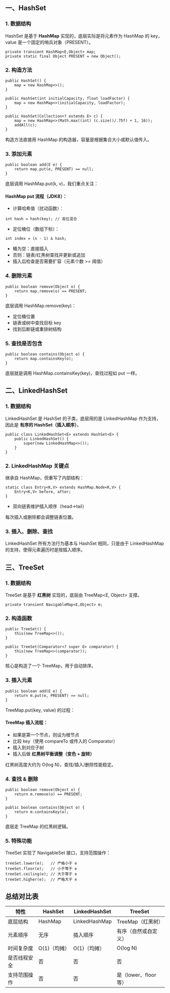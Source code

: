 ## **一、HashSet**

### **1. 数据结构**

HashSet 是基于 **HashMap** 实现的，底层实际是将元素作为 HashMap 的 key，value 是一个固定的哨兵对象（PRESENT）。

```
private transient HashMap<E,Object> map;
private static final Object PRESENT = new Object();
```



### **2. 构造方法**

```
public HashSet() {
    map = new HashMap<>();
}

public HashSet(int initialCapacity, float loadFactor) {
    map = new HashMap<>(initialCapacity, loadFactor);
}

public HashSet(Collection<? extends E> c) {
    map = new HashMap<>(Math.max((int) (c.size()/.75f) + 1, 16));
    addAll(c);
}
```

构造方法直接用 HashMap 的构造器，容量是根据集合大小或默认值传入。



### **3. 添加元素**

```
public boolean add(E e) {
    return map.put(e, PRESENT) == null;
}
```

底层调用 HashMap.put(k, v)，我们重点关注：



#### **HashMap put 流程（JDK8）：**

- 计算哈希值（扰动函数）：

```
int hash = hash(key); // 高位混合
```

- 定位桶位（数组下标）：

```
int index = (n - 1) & hash;
```

- 桶为空：直接插入
- 否则：链表/红黑树查找并更新或追加
- 插入后检查是否需要扩容（元素个数 >= 阈值）



### **4. 删除元素**

```
public boolean remove(Object o) {
    return map.remove(o) == PRESENT;
}
```

底层调用 HashMap.remove(key)：

- 定位桶位置
- 链表或树中查找目标 key
- 找到后断链或重排树结构



### **5. 查找是否包含**

```
public boolean contains(Object o) {
    return map.containsKey(o);
}
```

底层就是调用 HashMap.containsKey(key)，查找过程如 put 一样。



## **二、LinkedHashSet**

### **1. 数据结构**

LinkedHashSet 是 HashSet 的子类，底层用的是 LinkedHashMap 作为支持，因此是 **有序的 HashSet（插入顺序）**。

```
public class LinkedHashSet<E> extends HashSet<E> {
    public LinkedHashSet() {
        super(new LinkedHashMap<>());
    }
}
```



### **2. LinkedHashMap 关键点**

继承自 HashMap，但重写了内部结构：

```
static class Entry<K,V> extends HashMap.Node<K,V> {
    Entry<K,V> before, after;
}
```

- 双向链表维护插入顺序（head→tail）

每次插入或删除都会调整链表位置。



### **3. 插入、删除、查找**

LinkedHashSet 所有方法行为基本与 HashSet 相同，只是由于 LinkedHashMap 的支持，使得元素遍历时是按插入顺序。



## **三、TreeSet**

### **1. 数据结构**

TreeSet 是基于 **红黑树** 实现的，底层由 TreeMap<E, Object> 支撑。

```
private transient NavigableMap<E,Object> m;
```



### **2. 构造函数**

```
public TreeSet() {
    this(new TreeMap<>());
}

public TreeSet(Comparator<? super E> comparator) {
    this(new TreeMap<>(comparator));
}
```

核心是构造了一个 TreeMap，用于自动排序。



### **3. 插入元素**

```
public boolean add(E e) {
    return m.put(e, PRESENT) == null;
}
```

TreeMap.put(key, value) 的过程：

#### **TreeMap 插入流程：**

- 如果是第一个节点，则设为根节点
- 比较 key（使用 compareTo 或传入的 Comparator）
- 插入到对应子树
- 插入后做 **红黑树平衡调整（变色 + 旋转）**

红黑树高度大约为 O(log N)，查找/插入/删除性能稳定。



### **4. 查找 & 删除** 

```
public boolean remove(Object o) {
    return m.remove(o) == PRESENT;
}

public boolean contains(Object o) {
    return m.containsKey(o);
}
```

底层走 TreeMap 的红黑树逻辑。



### **5. 特殊功能**

TreeSet 实现了 NavigableSet 接口，支持范围操作：

```
treeSet.lower(e);   // 严格小于 e
treeSet.floor(e);   // 小于等于 e
treeSet.ceiling(e); // 大于等于 e
treeSet.higher(e);  // 严格大于 e
```



## **总结对比表**



| **特性**     | **HashSet**  | **LinkedHashSet** | **TreeSet**          |
| ------------ | ------------ | ----------------- | -------------------- |
| 底层结构     | HashMap      | LinkedHashMap     | TreeMap（红黑树）    |
| 元素顺序     | 无序         | 插入顺序          | 有序（自然或自定义） |
| 时间复杂度   | O(1)（均摊） | O(1)（均摊）      | O(log N)             |
| 是否线程安全 | 否           | 否                | 否                   |
| 支持范围操作 | 否           | 否                | 是（lower、floor等） |